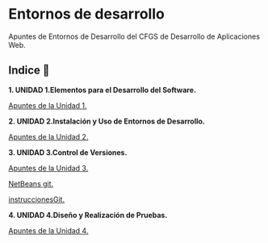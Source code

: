 # Entornos de desarrollo

Apuntes de Entornos de Desarrollo del CFGS de Desarrollo de Aplicaciones Web.

## Indice 🚀

**1. UNIDAD 1.Elementos para el Desarrollo del Software.**

[Apuntes de la Unidad 1.](Tema1/ElementosDesarrolloSoftware.md)
  
**2. UNIDAD 2.Instalación y Uso de Entornos de Desarrollo.**

[Apuntes de la Unidad 2.](Tema2/UT2_InstalacionUsoIDE.md)

**3. UNIDAD 3.Control de Versiones.**

[Apuntes de la Unidad 3.](Tema3/UD3_ControlVersiones.md)

[NetBeans git.](Tema3/NetBeansGit.md)

[instruccionesGit.](Tema3/instruccionesGit.md)

**4. UNIDAD 4.Diseño y Realización de Pruebas.**

[Apuntes de la Unidad 4.](Tema4/UD4_Pruebas.md)